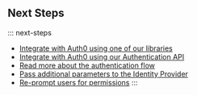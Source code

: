 ## Next Steps

::: next-steps
* [Integrate with Auth0 using one of our libraries](/libraries/auth0js)
* [Integrate with Auth0 using our Authentication API](/api/authentication)
* [Read more about the authentication flow](/application-auth)
* [Pass additional parameters to the Identity Provider](/connections/pass-parameters-to-idps)
* [Re-prompt users for permissions](/connections/social/reprompt-permissions)
:::
